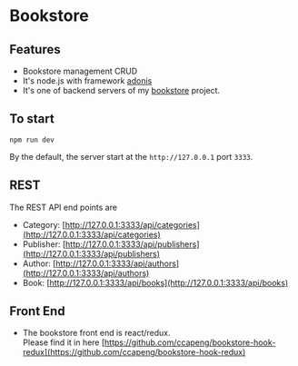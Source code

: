 # Bookstore

## Features
- Bookstore management CRUD
- It's node.js with framework [adonis](https://adonisjs.com/)
- It's one of backend servers of my [bookstore](https://ccapeng.gitbook.io/bookstores/) project.

## To start
```
npm run dev
```
By the default, the server start at the `http://127.0.0.1` port `3333`.

## REST
The REST API end points are
- Category: [http://127.0.0.1:3333/api/categories](http://127.0.0.1:3333/api/categories)
- Publisher: [http://127.0.0.1:3333/api/publishers](http://127.0.0.1:3333/api/publishers)
- Author: [http://127.0.0.1:3333/api/authors](http://127.0.0.1:3333/api/authors)
- Book: [http://127.0.0.1:3333/api/books](http://127.0.0.1:3333/api/books)

## Front End
- The bookstore front end is react/redux.  
	Please find it in here [https://github.com/ccapeng/bookstore-hook-redux](https://github.com/ccapeng/bookstore-hook-redux)